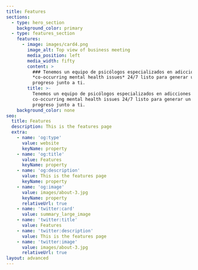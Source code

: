```yaml
---
title: Features
sections:
  - type: hero_section
    background_color: primary
  - type: features_section
    features:
      - image: images/card4.png
        image_alt: Top view of business meeting
        media_position: left
        media_width: fifty
        content: >
          ### Tenemos un equipo de psicólogos especializados en adicciones y
          *co-occurring mental health issues* 24/7 listo para generar un plan de
          progreso junto a ti.
        title: >-
          Tenemos un equipo de psicólogos especializados en adicciones y
          co-occurring mental health issues 24/7 listo para generar un plan de
          progreso junto a ti.
    background_color: none
seo:
  title: Features
  description: This is the features page
  extra:
    - name: 'og:type'
      value: website
      keyName: property
    - name: 'og:title'
      value: Features
      keyName: property
    - name: 'og:description'
      value: This is the features page
      keyName: property
    - name: 'og:image'
      value: images/about-3.jpg
      keyName: property
      relativeUrl: true
    - name: 'twitter:card'
      value: summary_large_image
    - name: 'twitter:title'
      value: Features
    - name: 'twitter:description'
      value: This is the features page
    - name: 'twitter:image'
      value: images/about-3.jpg
      relativeUrl: true
layout: advanced
---
```

